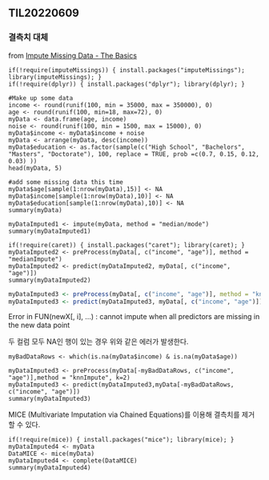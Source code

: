 ## TIL20220609

### 결측치 대체

from [Impute Missing Data - The Basics](http://rismyhammer.com/ml/ImputeMissingData1.html) 

```{r}
if(!require(imputeMissings)) { install.packages("imputeMissings"); library(imputeMissings); }
if(!require(dplyr)) { install.packages("dplyr"); library(dplyr); }

#Make up some data
income <- round(runif(100, min = 35000, max = 350000), 0)
age <- round(runif(100, min=18, max=72), 0)
myData <- data.frame(age, income)
noise <- round(runif(100, min = 1500, max = 15000), 0)
myData$income <- myData$income + noise
myData <- arrange(myData, desc(income))
myData$education <- as.factor(sample(c("High School", "Bachelors", "Masters", "Doctorate"), 100, replace = TRUE, prob =c(0.7, 0.15, 0.12, 0.03) ))
head(myData, 5)
```

```{r}
#add some missing data this time
myData$age[sample(1:nrow(myData),15)] <- NA
myData$income[sample(1:nrow(myData),10)] <- NA
myData$education[sample(1:nrow(myData),10)] <- NA
summary(myData)
```

```{r}
myDataImputed1 <- impute(myData, method = "median/mode")
summary(myDataImputed1)
```

```{r}
if(!require(caret)) { install.packages("caret"); library(caret); }
myDataImputed2 <- preProcess(myData[, c("income", "age")], method = "medianImpute")
myDataImputed2 <- predict(myDataImputed2, myData[, c("income", "age")])
summary(myDataImputed2)
```

```R
myDataImputed3 <- preProcess(myData[, c("income", "age")], method = "knnImpute", k=2)
myDataImputed3 <- predict(myDataImputed3, myData[, c("income", "age")])
```

Error in FUN(newX[, i], …) : cannot impute when all predictors are missing in the new data point

두 컬럼 모두 NA인 행이 있는 경우 위와 같은 에러가 발생한다.  


```{r}
myBadDataRows <- which(is.na(myData$income) & is.na(myData$age))

myDataImputed3 <- preProcess(myData[-myBadDataRows, c("income", "age")],method = "knnImpute", k=2)
myDataImputed3 <- predict(myDataImputed3,myData[-myBadDataRows, c("income", "age")])
summary(myDataImputed3)
```

MICE (Multivariate Imputation via Chained Equations)를 이용해 결측치를 제거할 수 있다.  

```{r}
if(!require(mice)) { install.packages("mice"); library(mice); }
myDataImputed4 <- myData
DataMICE <- mice(myData)
myDataImputed4 <- complete(DataMICE)
summary(myDataImputed4)
```


